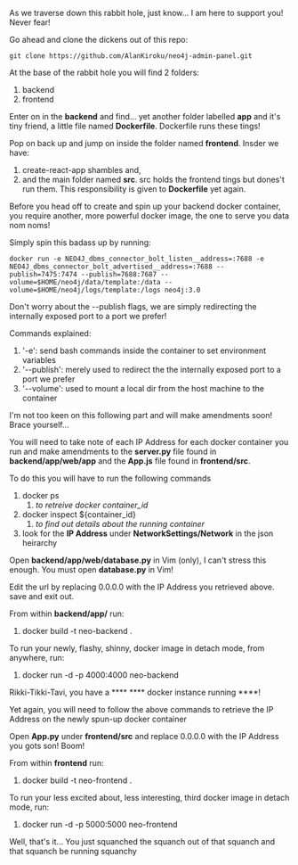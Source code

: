 As we traverse down this rabbit hole, just know... I am here to support you! Never fear!

Go ahead and clone the dickens out of this repo:

```git clone https://github.com/AlanKiroku/neo4j-admin-panel.git```

At the base of the rabbit hole you will find 2 folders:
1. backend
2. frontend

Enter on in the **backend** and find...
yet another folder labelled **app** and it's tiny friend, a little file named **Dockerfile**. Dockerfile runs these tings!

Pop on back up and jump on inside the folder named **frontend**. Insder we have:
1. create-react-app shambles and,
2. and the main folder named **src**. src holds the frontend tings but dones't run them. This responsibility is given to **Dockerfile** yet again.

Before you head off to create and spin up your backend docker container, you require another, more powerful docker image, the one to serve you data nom noms!

Simply spin this badass up by running:

```docker run -e NEO4J_dbms_connector_bolt_listen__address=:7688 -e NEO4J_dbms_connector_bolt_advertised__address=:7688 --publish=7475:7474 --publish=7688:7687 --volume=$HOME/neo4j/data/template:/data --volume=$HOME/neo4j/logs/template:/logs neo4j:3.0```

Don't worry about the --publish flags, we are simply redirecting the internally exposed port to a port we prefer!

Commands explained:
1. '-e': send bash commands inside the container to set environment variables
2. '--publish': merely used to redirect the the internally exposed port to a port we prefer
3. '--volume': used to mount a local dir from the host machine to the container

I'm not too keen on this following part and will make amendments soon!
Brace yourself...

You will need to take note of each IP Address for each docker container you run and make amendments to the **server.py** file found in **backend/app/web/app** and the **App.js** file found in **frontend/src**.

To do this you will have to run the following commands
1. docker ps
    1. *to retreive docker container_id*
2. docker inspect ${container_id}
    1. *to find out details about the running container*
3. look for the **IP Address** under **NetworkSettings/Network** in the json heirarchy

Open **backend/app/web/database.py** in Vim (only), I can't stress this enough. You must open **database.py** in Vim!

Edit the url by replacing 0.0.0.0 with the IP Address you retrieved above.
save and exit out.

From within **backend/app/** run: 
1. docker build -t neo-backend .

To run your newly, flashy, shinny, docker image in detach mode, from anywhere, run:
1. docker run -d -p 4000:4000 neo-backend

Rikki-Tikki-Tavi, you have a **** **** docker instance running ****!

Yet again, you will need to follow the above commands to retrieve the IP Address on the newly spun-up docker container

Open **App.py** under **frontend/src** and replace 0.0.0.0 with the IP Address you gots son! Boom!

From within **frontend** run:
1. docker build -t neo-frontend .

To run your less excited about, less interesting, third docker image in detach mode, run:
1. docker run -d -p 5000:5000 neo-frontend

Well, that's it... You just squanched the squanch out of that squanch and that squanch be running squanchy